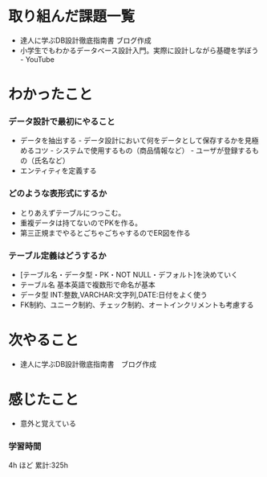 # 取り組んだ課題一覧
- 達人に学ぶDB設計徹底指南書 ブログ作成
- 小学生でもわかるデータベース設計入門。実際に設計しながら基礎を学ぼう - YouTube
# わかったこと
### データ設計で最初にやること
- データを抽出する
      - データ設計において何をデータとして保存するかを見極めるコツ
        - システムで使用するもの（商品情報など）
        - ユーザが登録するもの（氏名など）
- エンティティを定義する
### どのような表形式にするか
- とりあえずテーブルにつっこむ。
- 重複データは持てないのでPKを作る。
- 第三正規までやるとごちゃごちゃするのでER図を作る
### テーブル定義はどうするか
- [テーブル名・データ型・PK・NOT NULL・デフォルト]を決めていく
- テーブル名
  基本英語で複数形で命名が基本
- データ型
    INT:整数,VARCHAR:文字列,DATE:日付をよく使う
- FK制約、ユニーク制約、チェック制約、オートインクリメントも考慮する
  
# 次やること
- 達人に学ぶDB設計徹底指南書　ブログ作成
# 感じたこと
- 意外と覚えている
### 学習時間

4h ほど
累計:325h



